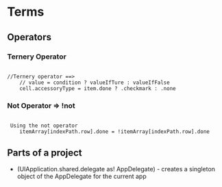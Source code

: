 # Terms

## Operators

### Ternery Operator

<pre><code>
//Ternery operator ==>
    // value = condition ? valueIfTure : valueIfFalse
    cell.accessoryType = item.done ? .checkmark : .none
</code></pre>

### Not Operator => !not

<pre><code>
 Using the not operator
    itemArray[indexPath.row].done = !itemArray[indexPath.row].done
</code></pre>

## Parts of a project
- (UIApplication.shared.delegate as! AppDelegate) - creates a singleton object of the AppDelegate for the current app
